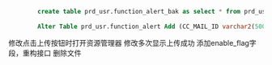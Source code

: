 
```sql
        create table prd_usr.function_alert_bak as select * from prd_usr.function_alert;
        
        Alter Table prd_usr.function_alert Add (CC_MAIL_ID varchar2(500),BCC_MAIL_ID varchar2(500));
```
修改点击上传按钮时打开资源管理器
修改多次显示上传成功
添加enable_flag字段，重构接口
删除文件